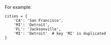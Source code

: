 For example:

    cities = {
        'CA': 'San Francisco',
        'MI': 'Detroit',
        'FL': 'Jacksonville',
        'MI': 'Detroit'  # key 'MI' is duplicated
    }

      